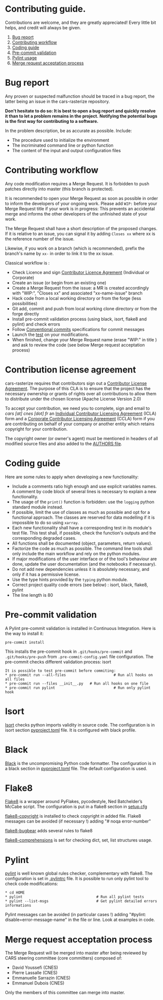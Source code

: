 # **Contributing guide**.

Contributions are welcome, and they are greatly appreciated! Every little bit
helps, and credit will always be given.

1. [Bug report](#bug-report)
2. [Contributing workflow](#contributing-workflow)
3. [Coding guide](#coding-guide)
4. [Pre-commit validation](#pre-commit-validation)
5. [Pylint usage](#pylint-usage)
6. [Merge request acceptation process](#merge-request-acceptation-process)

# Bug report

Any proven or suspected malfunction should be traced in a bug report, the latter being an issue in the cars-rasterize repository.

**Don't hesitate to do so: It is best to open a bug report and quickly resolve it than to let a problem remains in the project.**
**Notifying the potential bugs is the first way for contributing to a software.**

In the problem description, be as accurate as possible. Include:
* The procedure used to initialize the environment
* The incriminated command line or python function
* The content of the input and output configuration files

# Contributing workflow

Any code modification requires a Merge Request. It is forbidden to push patches directly into master (this branch is protected).

It is recommended to open your Merge Request as soon as possible in order to inform the developers of your ongoing work.
Please add `WIP:` before your Merge Request title if your work is in progress: This prevents an accidental merge and informs the other developers of the unfinished state of your work.

The Merge Request shall have a short description of the proposed changes. If it is relative to an issue, you can signal it by adding `Closes xx` where xx is the reference number of the issue.

Likewise, if you work on a branch (which is recommended), prefix the branch's name by `xx-` in order to link it to the xx issue.

Classical workflow is :
* Check Licence and sign [Contributor Licence Agrement](#contribution-license-agreement) (Individual or Corporate)
* Create an issue (or begin from an existing one)
* Create a Merge Request from the issue: a MR is created accordingly with "WIP:", "Closes xx" and associated "xx-name-issue" branch
* Hack code from a local working directory or from the forge (less possibilities)
* Git add, commit and push from local working clone directory or from the forge directly
* Install pre-commit validation process (using black, isort, flake8 and pylint) and check errors
* Follow [Conventional commits](https://www.conventionalcommits.org/) specifications for commit messages
* Launch the [test](./README.md) on your modifications.
* When finished, change your Merge Request name (erase "WIP:" in title ) and ask to review the code (see below Merge request acceptation process)


# Contribution license agreement

cars-rasterize requires that contributors sign out a [Contributor License
Agreement](https://en.wikipedia.org/wiki/Contributor_License_Agreement). The
purpose of this CLA is to ensure that the project has the necessary ownership or
grants of rights over all contributions to allow them to distribute under the
chosen license (Apache License Version 2.0)

To accept your contribution, we need you to complete, sign and email to *cars [at]
cnes [dot] fr* an [Individual Contributor Licensing
Agreement](https://github.com/CNES/cars/blob/master/docs/source/CLA/ICLA-CARS.doc) (ICLA) form and a
[Corporate Contributor Licensing
Agreement](https://github.com/CNES/cars/blob/master/docs/source/CLA/CCLA-CARS.doc) (CCLA) form if you are
contributing on behalf of your company or another entity which retains copyright
for your contribution.

The copyright owner (or owner's agent) must be mentioned in headers of all modified source files and also added to the [AUTHORS file](./AUTHORS.md).


# Coding guide

Here are some rules to apply when developing a new functionality:
* Include a comments ratio high enough and use explicit variables names. A comment by code block of several lines is necessary to explain a new functionality.
* The usage of the `print()` function is forbidden: use the `logging` python standard module instead.
* If possible, limit the use of classes as much as possible and opt for a functional approach. The classes are reserved for data modelling if it is impossible to do so using `xarray`.
* Each new functionality shall have a corresponding test in its module's test file. This test shall, if possible, check the function's outputs and the corresponding degraded cases.
* All functions shall be documented (object, parameters, return values).
* Factorize the code as much as possible. The command line tools shall only include the main workflow and rely on the python modules.
* If major modifications of the user interface or of the tool's behaviour are done, update the user documentation (and the notebooks if necessary).
* Do not add new dependencies unless it is absolutely necessary, and only if it has a permissive license.
* Use the type hints provided by the `typing` python module.
* Correct project quality code errors (see below) : isort, black, flake8, pylint
* The line length is 80

# Pre-commit validation

A Pylint pre-commit validation is installed in Continuous Integration.
Here is the way to install it:

```
pre-commit install
```
This installs the pre-commit hook in `.git/hooks/pre-commit` and `.git/hooks/pre-push`  from `.pre-commit-config.yaml` file configuration.
The pre-commit checks different validation process: isort
```
It is possible to test pre-commit before commiting:
* pre-commit run --all-files                      # Run all hooks on all files
* pre-commit run --files __init__.py   # Run all hooks on one file
* pre-commit run pylint                           # Run only pylint hook
```

# Isort
[Isort](https://pypi.org/project/isort/) checks python imports validity in source code.
The configuration is in isort section [pyproject.toml](./pyproject.toml) file.
It is configured with black profile.

# Black
[Black](https://pypi.org/project/black/) is the uncompromising Python code formatter.
The configuration is in a black section in [pyproject.toml](./pyproject.toml) file.
The default configuration is used.

# Flake8
[Flake8](https://pypi.org/project/flake8/) is a wrapper around PyFlakes, pycodestyle,  Ned Batchelder’s McCabe script.
The configuration is put in a flake8 section in [setup.cfg](./setup.cfg)

[flake8-copyright](https://pypi.org/project/flake8-copyright/) is installed to check copyright in added file.
Flake8 messages can be avoided (if necessary !) adding "# noqa error-number"

[flake8-bugbear](https://pypi.org/project/flake8-bugbear/) adds several rules to flake8

[flake8-comprehensions](https://pypi.org/project/flake8-comprehensions/) is set for checking dict, set, list structures usage.


# Pylint
[pylint](https://pypi.org/project/pylint/) is well known global rules checker, complementary with flake8.
The configuration is set in [.pylintrc](./.pylintrc) file.
It is possible to run only pylint tool to check code modifications:
```
* cd HOME
* pylint                                  # Run all pylint tests
* pylint --list-msgs                      # Get pylint detailed errors informations
```
Pylint messages can be avoided (in particular cases !) adding "#pylint: disable=error-message-name" in the file or line.
Look at examples in code.

# Merge request acceptation process

The Merge Request will be merged into master after being reviewed by CARS steering committee (core committers) composed of:
* David Youssefi (CNES)
* Pierre Lassalle (CNES)
* Emmanuelle Sarrazin (CNES)
* Emmanuel Dubois (CNES)

Only the members of this committee can merge into master.